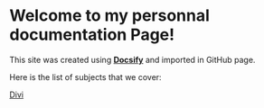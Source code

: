 # Welcome to my personnal documentation Page!

This site was created using [**Docsify**](https://docsify.js.org) and imported in GitHub page.

Here is the list of subjects that we cover:

[Divi](./divi.md)